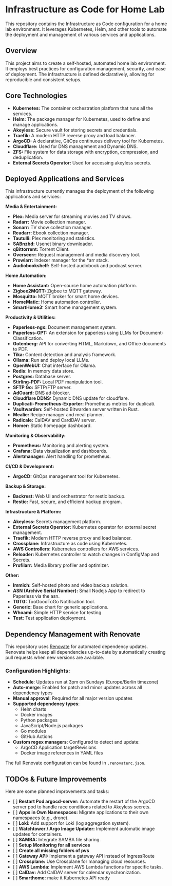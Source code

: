 # Infrastructure as Code for Home Lab

This repository contains the Infrastructure as Code configuration for a home lab environment. It leverages Kubernetes, Helm, and other tools to automate the deployment and management of various services and applications.

## Overview

This project aims to create a self-hosted, automated home lab environment. It employs best practices for configuration management, security, and ease of deployment. The infrastructure is defined declaratively, allowing for reproducible and consistent setups.

## Core Technologies

-   **Kubernetes:** The container orchestration platform that runs all the services.
-   **Helm:** The package manager for Kubernetes, used to define and manage applications.
-   **Akeyless:** Secure vault for storing secrets and credentials.
-   **Traefik:** A modern HTTP reverse proxy and load balancer.
- **ArgoCD:** A declarative, GitOps continuous delivery tool for Kubernetes.
-   **Cloudflare:** Used for DNS management and Dynamic DNS.
-   **ZFS:** File system for data storage with encryption, compression, and deduplication.
- **External Secrets Operator:** Used for accessing akeyless secrets.

## Deployed Applications and Services

This infrastructure currently manages the deployment of the following applications and services:

**Media & Entertainment:**

-   **Plex:** Media server for streaming movies and TV shows.
-   **Radarr:** Movie collection manager.
-   **Sonarr:** TV show collection manager.
-   **Readarr:** Ebook collection manager.
-   **Tautulli:** Plex monitoring and statistics.
-   **SABnzbd:** Usenet binary downloader.
-   **qBittorrent:** Torrent Client.
-   **Overseerr:** Request management and media discovery tool.
-   **Prowlarr:** Indexer manager for the *arr stack.
-   **Audiobookshelf:** Self-hosted audiobook and podcast server.

**Home Automation:**

-   **Home Assistant:** Open-source home automation platform.
-   **Zigbee2MQTT:** Zigbee to MQTT gateway.
-   **Mosquitto:** MQTT broker for smart home devices.
-   **HomeMatic:** Home automation controller.
-   **SmartHome3:** Smart home management system.

**Productivity & Utilities:**

-   **Paperless-ngx:** Document management system.
-   **Paperless-GPT:** An extension for paperless using LLMs for Document-Classification.
-   **Gotenberg:** API for converting HTML, Markdown, and Office documents to PDF.
-   **Tika:** Content detection and analysis framework.
-   **Ollama:** Run and deploy local LLMs.
-   **OpenWebUI:** Chat interface for Ollama.
-   **Redis:** In memory data store.
-   **Postgres:** Database server.
-   **Stirling-PDF:** Local PDF manipulation tool.
-   **SFTP Go:** SFTP/FTP server.
-   **AdGuard:** DNS ad-blocker.
-   **Cloudflare DDNS:** Dynamic DNS update for cloudflare.
-   **Duplicati-Prometheus-Exporter:** Prometheus metrics for duplicati.
-   **Vaultwarden:** Self-hosted Bitwarden server written in Rust.
-   **Mealie:** Recipe manager and meal planner.
-   **Radicale:** CalDAV and CardDAV server.
-   **Homer:** Static homepage dashboard.

**Monitoring & Observability:**

-   **Prometheus:** Monitoring and alerting system.
-   **Grafana:** Data visualization and dashboards.
-   **Alertmanager:** Alert handling for prometheus.

**CI/CD & Development:**

-   **ArgoCD:** GitOps management tool for Kubernetes.

**Backup & Storage:**

-   **Backrest:** Web UI and orchestrator for restic backup.
-   **Restic:** Fast, secure, and efficient backup program.

**Infrastructure & Platform:**

-   **Akeyless:** Secrets management platform.
-   **External Secrets Operator:** Kubernetes operator for external secret management.
-   **Traefik:** Modern HTTP reverse proxy and load balancer.
-   **Crossplane:** Infrastructure as code using Kubernetes.
-   **AWS Controllers:** Kubernetes controllers for AWS services.
-   **Reloader:** Kubernetes controller to watch changes in ConfigMap and Secrets.
-   **Profilarr:** Media library profiler and optimizer.

**Other:**

-   **Immich:** Self-hosted photo and video backup solution.
-   **ASN (Archive Serial Number):** Small Nodejs App to redirect to Paperless via the asn.
-   **TGTG:** TooGoodToGo Notification tool.
-   **Generic:** Base chart for generic applications.
-   **Whoami:** Simple HTTP service for testing.
-   **Test:** Test application deployment.

## Dependency Management with Renovate

This repository uses [Renovate](https://renovatebot.com/) for automated dependency updates. Renovate helps keep all dependencies up-to-date by automatically creating pull requests when new versions are available.

### Configuration Highlights:

- **Schedule**: Updates run at 3pm on Sundays (Europe/Berlin timezone)
- **Auto-merge**: Enabled for patch and minor updates across all dependency types
- **Manual approval**: Required for all major version updates
- **Supported dependency types**:
  - Helm charts
  - Docker images
  - Python packages
  - JavaScript/Node.js packages
  - Go modules
  - GitHub Actions
- **Custom regex managers**: Configured to detect and update:
  - ArgoCD Application targetRevisions
  - Docker image references in YAML files

The full Renovate configuration can be found in `.renovaterc.json`.

## TODOs & Future Improvements

Here are some planned improvements and tasks:

- \[ \] **Restart Pod argocd-server:** Automate the restart of the ArgoCD
  server pod to handle race conditions related to Akeyless secrets.
- \[ \] **Apps in Own Namespaces:** Migrate applications to their own
  namespaces (e.g., drone).
- \[ \] **Loki:** Add support for Loki (log aggregation system).
- \[ \] **Watchtower / Argo Image Updater:** Implement automatic image updates
  for containers.
- \[ \] **SAMBA:** Integrate SAMBA file sharing.
- \[ \] **Setup Monitoring for all services**
- \[ \] **Create all missing folders of pvs**
- \[ \] **Gateway API:** Implement a gateway API instead of IngressRoute
- \[ \] **Crossplane:** Use Crossplane for managing cloud resources.
- \[ \] **AWS Lambda:** Implement AWS Lambda functions for specific tasks.
- \[ \] **CalDav:** Add CalDAV server for calendar synchronization.
- \[ \] **Smarthome:** make it Kubernetes API ready